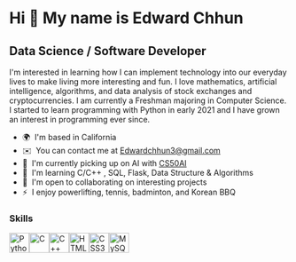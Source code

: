 Hi 👋 My name is Edward Chhun
=============================

Data Science / Software Developer
---------------------------------

I'm interested in learning how I can implement technology into our everyday lives to make living more interesting and fun. I love mathematics, artificial intelligence, algorithms, and data analysis of stock exchanges and cryptocurrencies. I am currently a Freshman majoring in Computer Science. I started to learn programming with Python in early 2021 and I have grown an interest in programming ever since.

* 🌍  I'm based in California
* ✉️  You can contact me at [Edwardchhun3@gmail.com](mailto:Edwardchhun3@gmail.com)
* 🚀  I'm currently picking up on AI with [CS50AI](https://learning.edx.org/course/course-v1:HarvardX+CS50AI+1T2020/home)
* 🧠  I'm learning C/C++ , SQL, Flask, Data Structure & Algorithms
* 🤝  I'm open to collaborating on interesting projects
* ⚡  I enjoy powerlifting, tennis, badminton, and Korean BBQ

### Skills


<p align="left">
<a href="https://www.python.org/" target="_blank" rel="noreferrer"><img src="https://raw.githubusercontent.com/danielcranney/readme-generator/main/public/icons/skills/python-colored.svg" width="36" height="36" alt="Python" /></a><a href="https://docs.microsoft.com/en-us/cpp/?view=msvc-170" target="_blank" rel="noreferrer"><img src="https://raw.githubusercontent.com/danielcranney/readme-generator/main/public/icons/skills/c-colored.svg" width="36" height="36" alt="C" /></a><a href="https://docs.microsoft.com/en-us/cpp/?view=msvc-170" target="_blank" rel="noreferrer"><img src="https://raw.githubusercontent.com/danielcranney/readme-generator/main/public/icons/skills/cplusplus-colored.svg" width="36" height="36" alt="C++" /></a><a href="https://developer.mozilla.org/en-US/docs/Glossary/HTML5" target="_blank" rel="noreferrer"><img src="https://raw.githubusercontent.com/danielcranney/readme-generator/main/public/icons/skills/html5-colored.svg" width="36" height="36" alt="HTML5" /></a><a href="https://www.w3.org/TR/CSS/#css" target="_blank" rel="noreferrer"><img src="https://raw.githubusercontent.com/danielcranney/readme-generator/main/public/icons/skills/css3-colored.svg" width="36" height="36" alt="CSS3" /></a><a href="https://www.mysql.com/" target="_blank" rel="noreferrer"><img src="https://raw.githubusercontent.com/danielcranney/readme-generator/main/public/icons/skills/mysql-colored.svg" width="36" height="36" alt="MySQL" /></a>
</p>

